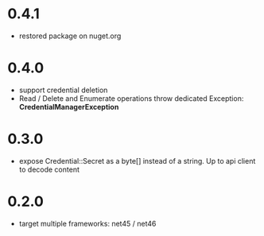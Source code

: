 # 0.4.1
  * restored package on nuget.org

# 0.4.0
  * support credential deletion
  * Read / Delete and Enumerate operations throw dedicated Exception: **CredentialManagerException**

# 0.3.0
  * expose Credential::Secret as a byte[] instead of a string. Up to api client to decode content

# 0.2.0
  * target multiple frameworks: net45 / net46

